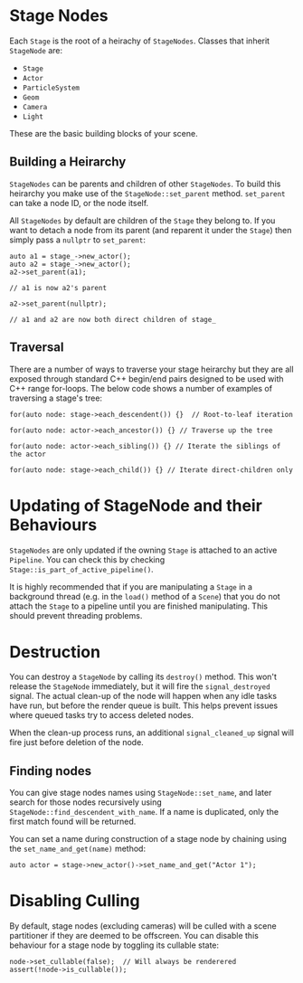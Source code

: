 # Stage Nodes

Each `Stage` is the root of a heirachy of `StageNodes`. Classes that inherit `StageNode` are:

 - `Stage`
 - `Actor`
 - `ParticleSystem`
 - `Geom`
 - `Camera`
 - `Light`
 
These are the basic building blocks of your scene.

## Building a Heirarchy

`StageNodes` can be parents and children of other `StageNodes`. To build this heirarchy you make use of the `StageNode::set_parent` method. `set_parent` can take a node ID, or the node itself.

All `StageNodes` by default are children of the `Stage` they belong to. If you want to detach a node from its parent (and reparent it under the `Stage`) then simply pass a `nullptr` to `set_parent`:

```
auto a1 = stage_->new_actor();
auto a2 = stage_->new_actor();
a2->set_parent(a1);

// a1 is now a2's parent

a2->set_parent(nullptr);

// a1 and a2 are now both direct children of stage_
```

## Traversal

There are a number of ways to traverse your stage heirarchy but they are all exposed through
standard C++ begin/end pairs designed to be used with C++ range for-loops. The below code
shows a number of examples of traversing a stage's tree:

```
for(auto node: stage->each_descendent()) {}  // Root-to-leaf iteration

for(auto node: actor->each_ancestor()) {} // Traverse up the tree

for(auto node: actor->each_sibling()) {} // Iterate the siblings of the actor

for(auto node: stage->each_child()) {} // Iterate direct-children only
```

# Updating of StageNode and their Behaviours

`StageNodes` are only updated if the owning `Stage` is attached to an active `Pipeline`. You can check this by checking `Stage::is_part_of_active_pipeline()`. 

It is highly recommended that if you are manipulating a `Stage` in a background thread (e.g. in the `load()` method of a `Scene`) that you do not attach the `Stage` to a pipeline until you are finished manipulating. This should prevent threading problems.

# Destruction

You can destroy a `StageNode` by calling its `destroy()` method. This won't release the `StageNode` immediately, but it will fire the `signal_destroyed` signal. The actual clean-up of the node will happen when any idle tasks have run, but before the render queue is built. This helps prevent issues where queued tasks try to access deleted nodes.

When the clean-up process runs, an additional `signal_cleaned_up` signal will fire just before deletion of the node.

## Finding nodes

You can give stage nodes names using `StageNode::set_name`, and later search for those nodes recursively using `StageNode::find_descendent_with_name`. If a name is duplicated, only the first match found
will be returned.

You can set a name during construction of a stage node by chaining using the `set_name_and_get(name)` method:

```
auto actor = stage->new_actor()->set_name_and_get("Actor 1");
```

# Disabling Culling

By default, stage nodes (excluding cameras) will be culled with a scene partitioner if they are deemed to be offscreen. You can disable this behaviour for a stage node by toggling its cullable state:

```
node->set_cullable(false);  // Will always be renderered
assert(!node->is_cullable());
```
